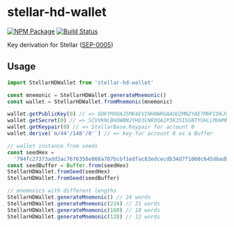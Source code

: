 # stellar-hd-wallet

[![NPM Package](https://img.shields.io/npm/v/stellar-hd-wallet.svg?style=flat-square)](https://www.npmjs.org/package/stellar-hd-wallet)
[![Build Status](https://img.shields.io/travis/chatch/stellar-hd-wallet.svg?branch=master&style=flat-square)](https://travis-ci.org/chatch/stellar-hd-wallet)

Key derivation for Stellar ([SEP-0005](https://github.com/stellar/stellar-protocol/blob/master/ecosystem/sep-0005.md))

## Usage

```js
import StellarHDWallet from 'stellar-hd-wallet'

const mnemonic = StellarHDWallet.generateMnemonic()
const wallet = StellarHDWallet.fromMnemonic(mnemonic)

wallet.getPublicKey(0) // => GDKYMXOAJ5MK4EVIHHNWRGAAOUZMNZYAETMHFCD6JCVBPZ77TUAZFPKT
wallet.getSecret(0) // => SCVVKNLBHOWBNJYHD3CNROOA2P3K35I5GNTYUHLLMUHMHWQYNEI7LVED
wallet.getKeypair(0) // => StellarBase.Keypair for account 0
wallet.derive(`m/44'/148'/0'`) // => key for account 0 as a Buffer

// wallet instance from seeds
const seedHex =
  '794fc27373add3ac7676358e868a787bcbf1edfac83edcecdb34d7f1068c645dbadba563f3f3a4287d273ac4f052d2fc650ba953e7af1a016d7b91f4d273378f'
const seedBuffer = Buffer.from(seedHex)
StellarHDWallet.fromSeed(seedHex)
StellarHDWallet.fromSeed(seedBuffer)

// mnemonics with different lengths
StellarHDWallet.generateMnemonic() // 24 words
StellarHDWallet.generateMnemonic(224) // 21 words
StellarHDWallet.generateMnemonic(160) // 18 words
StellarHDWallet.generateMnemonic(128) // 12 words
```
